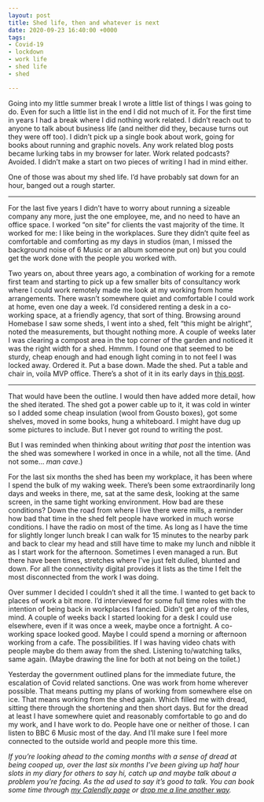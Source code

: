 ```yaml
---
layout: post
title: Shed life, then and whatever is next
date: 2020-09-23 16:40:00 +0000
tags:
- Covid-19
- lockdown
- work life
- shed life
- shed

---
```

Going into my little summer break I wrote a little list of things I was going to do. Even for such a little list in the end I did not much of it. For the first time in years I had a break where I did nothing work related. I didn’t reach out to anyone to talk about business life (and neither did they, because turns out they were off too). I didn’t pick up a single book about work, going for books about running and graphic novels. Any work related blog posts became lurking tabs in my browser for later. Work related podcasts? Avoided. I didn’t make a start on two pieces of writing I had in mind either.

One of those was about my shed life. I’d have probably sat down for an hour, banged out a rough starter.

***

For the last five years I didn’t have to worry about running a sizeable company any more, just the one employee, me, and no need to have an office space. I worked “on site” for clients the vast majority of the time. It worked for me: I like being in the workplaces. Sure they didn’t quite feel as comfortable and comforting as my days in studios (man, I missed the background noise of 6 Music or an album someone put on) but you could get the work done with the people you worked with.

Two years on, about three years ago, a combination of working for a remote first team and starting to pick up a few smaller bits of consultancy work where I could work remotely made me look at my working from home arrangements. There wasn’t somewhere quiet and comfortable I could work at home, even one day a week. I’d considered renting a desk in a co-working space, at a friendly agency, that sort of thing. Browsing around Homebase I saw some sheds, I went into a shed, felt “this might be alright”, noted the measurements, but thought nothing more. A couple of weeks later I was clearing a compost area in the top corner of the garden and noticed it was the right width for a shed. Hmmm. I found one that seemed to be sturdy, cheap enough and had enough light coming in to not feel I was locked away. Ordered it. Put a base down. Made the shed. Put a table and chair in, voila MVP office. There’s a shot of it in its early days in [this post](https://www.ermlikeyeah.com/shed-patterns-workshop/).

***

That would have been the outline. I would then have added more detail, how the shed iterated. The shed got a power cable up to it, it was cold in winter so I added some cheap insulation (wool from Gousto boxes), got some shelves, moved in some books, hung a whiteboard. I might have dug up some pictures to include. But I never got round to writing the post.

But I was reminded when thinking about _writing that post_ the intention was the shed was somewhere I worked in once in a while, not all the time. (And not some... _man cave_.)

For the last six months the shed has been my workplace, it has been where I spend the bulk of my waking week. There’s been some extraordinarily long days and weeks in there, me, sat at the same desk, looking at the same screen, in the same tight working environment. How bad are these conditions? Down the road from where I live there were mills, a reminder how bad that time in the shed felt people have worked in much worse conditions. I have the radio on most of the time. As long as I have the time for slightly longer lunch break I can walk for 15 minutes to the nearby park and back to clear my head and still have time to make my lunch and nibble it as I start work for the afternoon. Sometimes I even managed a run. But there have been times, stretches where I’ve just felt dulled, blunted and down. For all the connectivity digital provides it lists as the time I felt the most disconnected from the work I was doing.

Over summer I decided I couldn’t shed it all the time. I wanted to get back to places of work a bit more. I’d interviewed for some full time roles with the intention of being back in workplaces I fancied. Didn’t get any of the roles, mind. A couple of weeks back I started looking for a desk I could use elsewhere, even if it was once a week, maybe once a fortnight. A co-working space looked good. Maybe I could spend a morning or afternoon working from a cafe. The possibilities. If I was having video chats with people maybe do them away from the shed. Listening to/watching talks, same again. (Maybe drawing the line for both at not being on the toilet.)

Yesterday the government outlined plans for the immediate future, the escalation of Covid related sanctions. One was work from home wherever possible. That means putting my plans of working from somewhere else on ice. That means working from the shed again. Which filled me with dread, sitting there through the shortening and then short days. But for the dread at least I have somewhere quiet and reasonably comfortable to go and do my work, and I have work to do. People have one or neither of those. I can listen to BBC 6 Music most of the day. And I’ll make sure I feel more connected to the outside world and people more this time.

_If you’re looking ahead to the coming months with a sense of dread at being cooped up, over the last six months I’ve been giving up half hour slots in my diary for others to say hi, catch up and maybe talk about a problem you’re facing. As the ad used to say it’s good to talk. You can book some time through_ [_my Calendly page_](https://calendly.com/officeofwilson/catch-up) _or_ [_drop me a line another way_](/contact)_._